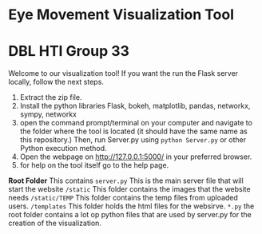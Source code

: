# Eye Movement Visualization Tool
# DBL HTI Group 33

Welcome to our visualization tool! If you want the run the Flask server locally, follow the next steps.
1. Extract the zip file.   
2. Install the python libraries Flask, bokeh, matplotlib, pandas, networkx, sympy, networkx 
3. open the command prompt/terminal on your computer and navigate to the folder where the tool is located (it should have the same name as this repository.) Then, run Server.py using `python Server.py` or other Python execution method.  
4. Open the webpage on http://127.0.0.1:5000/ in your preferred browser.
5. for help on the tool itself go to the help page. 


**Root Folder**
This contains 
`server.py` This is the main server file that will start the website
`/static` This folder contains the images that the website needs
`/static/TEMP` This folder contains the temp files from uploaded users.
`/templates` This folder holds the html files for the websirve.
`*.py` the root folder contains a lot op python files that are used by server.py for the creation of the visualization.

